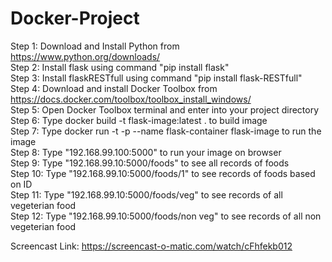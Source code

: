 # Docker-Project

Step 1: Download and Install Python from https://www.python.org/downloads/ <br>
Step 2: Install flask using command "pip install flask" <br>
Step 3: Install flaskRESTfull using command "pip install flask-RESTfull" <br>
Step 4: Download and install Docker Toolbox from https://docs.docker.com/toolbox/toolbox_install_windows/ <br>
Step 5: Open Docker Toolbox terminal and enter into your project directory <br>
Step 6: Type docker build -t flask-image:latest . to build image <br>
Step 7: Type docker run -t -p --name flask-container flask-image to run the image <br>
Step 8: Type "192.168.99.100:5000" to run your image on browser <br>
Step 9: Type "192.168.99.10:5000/foods" to see all records of foods <br>
Step 10: Type "192.168.99.10:5000/foods/1" to see records of foods based on ID <br>
Step 11: Type "192.168.99.10:5000/foods/veg" to see records of all vegeterian food <br>
Step 12: Type "192.168.99.10:5000/foods/non veg" to see records of all non vegeterian food <br>

Screencast Link: https://screencast-o-matic.com/watch/cFhfekb012
